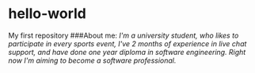 # hello-world
My first repository
###About me: 
*I'm a university student, who likes to participate in every sports event, I've 2 months of experience in live chat support, and have done one year diploma in software engineering. Right now I'm aiming to become a software professional.*
